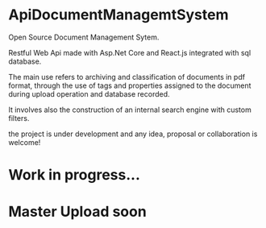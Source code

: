 # ApiDocumentManagemtSystem
Open Source Document Management Sytem.

Restful Web Api made with Asp.Net Core and React.js integrated with sql database.

The main use refers to archiving and classification of documents in pdf format, through the use of tags and properties assigned to the document during upload operation and database recorded.

It involves also the construction of an internal search engine with custom filters.

the project is under development and any idea, proposal or collaboration is welcome!

# Work in progress...
# Master Upload soon
